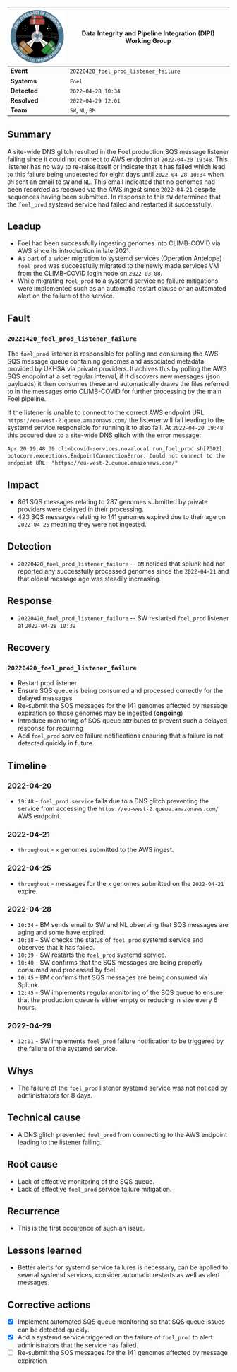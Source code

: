| <img src="/assets/dipi.png" alt="DIPI Badge" width="150"> | Data Integrity and Pipeline Integration (DIPI) Working Group |
| --------------------------------------------------------- | ------------------------------------------------------------ |
| **Event**                                                 | `20220420_foel_prod_listener_failure`                        |
| **Systems**                                               | `Foel`                                                       |
| **Detected**                                              | `2022-04-28 10:34`                                           |
| **Resolved**                                              | `2022-04-29 12:01`                                           |
| **Team**                                                  | `SW`, `NL`, `BM`                                             |

## Summary

A site-wide DNS glitch resulted in the Foel production SQS message listener failing since it could not connect to AWS endpoint at `2022-04-20 19:48`. This listener has no way to re-raise itself or indicate that it has failed which lead to this failure being undetected for eight days until `2022-04-28 10:34` when `BM` sent an email to `SW` and `NL`. This email indicated that no genomes had been recorded as received via the AWS ingest since `2022-04-21` despite sequences having been submitted. In response to this `SW` determined that the `foel_prod` systemd service had failed and restarted it successfully.

## Leadup

* Foel had been successfully ingesting genomes into CLIMB-COVID via AWS since its introduction in late 2021.
* As part of a wider migration to systemd services (Operation Antelope) `foel_prod` was successfully migrated to the newly made services VM from the CLIMB-COVID login node on `2022-03-08`.
* While migrating `foel_prod` to a systemd service no failure mitigations were implemented such as an automatic restart clause or an automated alert on the failure of the service.

## Fault

### `20220420_foel_prod_listener_failure`
The `foel_prod` listener is responsible for polling and consuming the AWS SQS message queue containing genomes and associated metadata provided by UKHSA via private providers. It achives this by polling the AWS SQS endpoint at a set regular interval, if it discovers new messages (json payloads) it then consumes these and automatically draws the files referred to in the messages onto CLIMB-COVID for further processing by the main Foel pipeline. 

If the listener is unable to connect to the correct AWS endpoint URL `https://eu-west-2.queue.amazonaws.com/` the listener will fail leading to the systemd service responsible for running it to also fail. At `2022-04-20 19:48` this occured due to a site-wide DNS glitch with the error message:

```
Apr 20 19:48:39 climbcovid-services.novalocal run_foel_prod.sh[7302]: botocore.exceptions.EndpointConnectionError: Could not connect to the endpoint URL: "https://eu-west-2.queue.amazonaws.com/"
```

## Impact

* 861 SQS messages relating to 287 genomes submitted by private providers were delayed in their processing.
* 423 SQS messages relating to 141 genomes expired due to their age on `2022-04-25` meaning they were not ingested.

## Detection

* `20220420_foel_prod_listener_failure` -- `BM` noticed that splunk had not reported any successfully processed genomes since the `2022-04-21` and that oldest message age was steadily increasing.

## Response

* `20220420_foel_prod_listener_failure` -- SW restarted `foel_prod` listener at `2022-04-28 10:39`

## Recovery

### `20220420_foel_prod_listener_failure`
* Restart prod listener
* Ensure SQS queue is being consumed and processed correctly for the delayed messages
* Re-submit the SQS messages for the 141 genomes affected by message expiration so those genomes may be ingested (**ongoing**) 
* Introduce monitoring of SQS queue attributes to prevent such a delayed response for recurring
* Add `foel_prod` service failure notifications ensuring that a failure is not detected quickly in future.

## Timeline

### 2022-04-20
* `19:48` - `foel_prod.service` fails due to a DNS glitch preventing the service from accessing the `https://eu-west-2.queue.amazonaws.com/` AWS endpoint.

### 2022-04-21
* `throughout` - `x` genomes submitted to the AWS ingest.

### 2022-04-25
* `throughout` - messages for the `x` genomes submitted on the `2022-04-21` expire.

### 2022-04-28
* `10:34` - BM sends email to SW and NL observing that SQS messages are aging and some have expired.
* `10:38` - SW checks the status of `foel_prod` systemd service and observes that it has failed.
* `10:39` - SW restarts the `foel_prod` systemd service.
* `10:40` - SW confirms that the SQS messages are being properly consumed and processed by foel.
* `10:45` - BM confirms that SQS messages are being consumed via Splunk.
* `12:45` - SW implements regular monitoring of the SQS queue to ensure that the production queue is either empty or reducing in size every 6 hours.

### 2022-04-29
* `12:01` - SW implements `foel_prod` failure notification to be triggered by the failure of the systemd service.

## Whys

* The failure of the `foel_prod` listener systemd service was not noticed by administrators for 8 days. 

## Technical cause

* A DNS glitch prevented `foel_prod` from connecting to the AWS endpoint leading to the listener failing.
  
## Root cause

* Lack of effective monitoring of the SQS queue.
* Lack of effective `foel_prod` service failure mitigation.

## Recurrence

* This is the first occurence of such an issue.

## Lessons learned

* Better alerts for systemd service failures is necessary, can be applied to several systemd services, consider automatic restarts as well as alert messages.

## Corrective actions

* [x] Implement automated SQS queue monitoring so that SQS queue issues can be detected quickly.
* [x] Add a systemd service triggered on the failure of `foel_prod` to alert administrators that the service has failed.
* [ ] Re-submit the SQS messages for the 141 genomes affected by message expiration